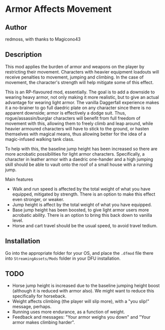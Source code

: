 # Armor Affects Movement

## Author

redmoss, with thanks to Magicono43

## Description

This mod applies the burden of armor and weapons on the player by restricting their movement. Characters with heavier equipment loadouts will receive penalties to movement, jumping and climbing. In the case of movement, the character's strength will help mitigate some of this effect.

This is an RP-flavoured mod, essentially. The goal is to add a downside to wearing heavy armor, not only making it more realistic, but to give an actual advantage for wearing light armor. The vanilla Daggerfall experience makes it a no-brainer to go full daedric plate on any character since there is no apparent downside; armor is effectively a dodge suit. Thus, rogue/assassin/burglar characters will benefit from full freedom of movement with this, allowing them to freely climb and leap around, while heavier armoured characters will have to stick to the ground, or hasten themselves with magical means, thus allowing better for the idea of a magic-infused walking tank class.

To help with this, the baseline jump height has been increased so there are more acrobatic possibilities for light armor characters. Specifically, a character in leather armor with a daedric one-hander and a high jumping skill should be able to vault onto the roof of a small house with a running jump.

Main features

* Walk and run speed is affected by the total weight of what you have equipped, mitigated by strength. There is an option to make this effect even stronger, or weaker. 
* Jump height is affect by the total weight of what you have equipped.
* Base jump height has been boosted, to give light armor users more acrobatic ability. There is an option to bring this back down to vanilla level.
* Horse and cart travel should be the usual speed, to avoid travel tedium.

## Installation

Go into the appropriate folder for your OS, and place the `.dfmod` file there into `StreamingAssets/Mods` folder in your DFU installation.

## TODO

- Horse jump height is increased due to the baseline jumping height boost (although it is reduced with armor also). We might want to reduce this specifically for horseback.
- Weight affects climbing (the player will slip more), with a "you slip!" message, perhaps.
- Running uses more endurance, as a function of weight.
- Feedback and messages: "Your armor weighs you down" and "Your armor makes climbing harder".
